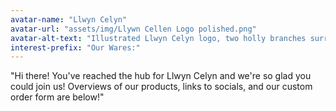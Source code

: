```yaml
---
avatar-name: "Llwyn Celyn"
avatar-url: "assets/img/Llywn Cellen Logo polished.png"
avatar-alt-text: "Illustrated Llwyn Celyn logo, two holly branches surround the words Llwyn Celyn on a circular paper background. Another set of holly leaves and three berries sits to the right of the lettering."
interest-prefix: "Our Wares:"
---
```


"Hi there! You've reached the hub for Llwyn Celyn and we're so glad you could join us! Overviews of our products, links to socials, and our custom order form are below!"
